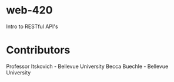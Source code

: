 # web-420
Intro to RESTful API's 


# Contributors

Professor Itskovich - Bellevue University Becca Buechle - Bellevue University
